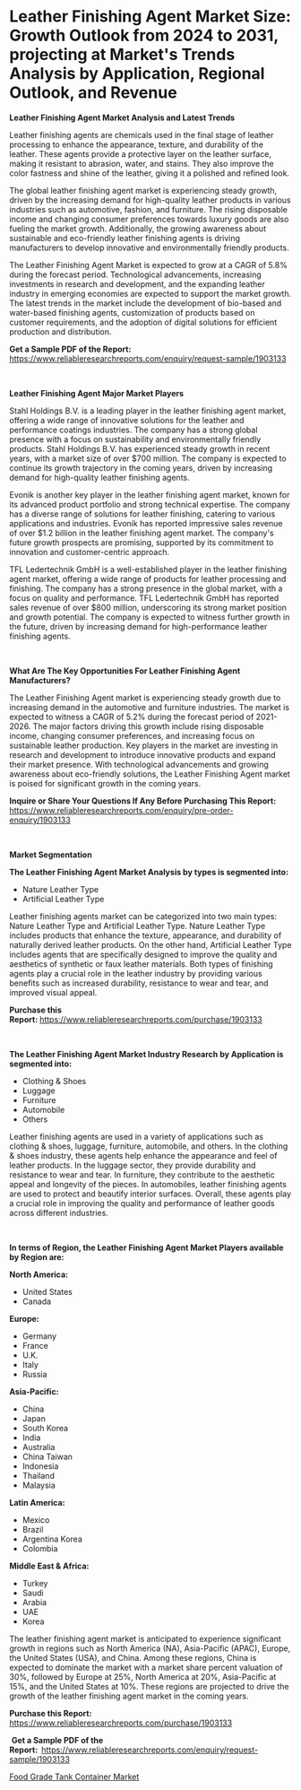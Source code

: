 <p><h1>Leather Finishing Agent Market Size: Growth Outlook from 2024 to 2031, projecting at Market's Trends Analysis by Application, Regional Outlook, and Revenue</h1></p><p><strong>Leather Finishing Agent Market Analysis and Latest Trends</strong></p>
<p><p>Leather finishing agents are chemicals used in the final stage of leather processing to enhance the appearance, texture, and durability of the leather. These agents provide a protective layer on the leather surface, making it resistant to abrasion, water, and stains. They also improve the color fastness and shine of the leather, giving it a polished and refined look.</p><p>The global leather finishing agent market is experiencing steady growth, driven by the increasing demand for high-quality leather products in various industries such as automotive, fashion, and furniture. The rising disposable income and changing consumer preferences towards luxury goods are also fueling the market growth. Additionally, the growing awareness about sustainable and eco-friendly leather finishing agents is driving manufacturers to develop innovative and environmentally friendly products.</p><p>The Leather Finishing Agent Market is expected to grow at a CAGR of 5.8% during the forecast period. Technological advancements, increasing investments in research and development, and the expanding leather industry in emerging economies are expected to support the market growth. The latest trends in the market include the development of bio-based and water-based finishing agents, customization of products based on customer requirements, and the adoption of digital solutions for efficient production and distribution.</p></p>
<p><strong>Get a Sample PDF of the Report:&nbsp;</strong> <a href="https://www.reliableresearchreports.com/enquiry/request-sample/1903133">https://www.reliableresearchreports.com/enquiry/request-sample/1903133</a></p>
<p>&nbsp;</p>
<p><strong>Leather Finishing Agent Major Market Players</strong></p>
<p><p>Stahl Holdings B.V. is a leading player in the leather finishing agent market, offering a wide range of innovative solutions for the leather and performance coatings industries. The company has a strong global presence with a focus on sustainability and environmentally friendly products. Stahl Holdings B.V. has experienced steady growth in recent years, with a market size of over $700 million. The company is expected to continue its growth trajectory in the coming years, driven by increasing demand for high-quality leather finishing agents.</p><p>Evonik is another key player in the leather finishing agent market, known for its advanced product portfolio and strong technical expertise. The company has a diverse range of solutions for leather finishing, catering to various applications and industries. Evonik has reported impressive sales revenue of over $1.2 billion in the leather finishing agent market. The company's future growth prospects are promising, supported by its commitment to innovation and customer-centric approach.</p><p>TFL Ledertechnik GmbH is a well-established player in the leather finishing agent market, offering a wide range of products for leather processing and finishing. The company has a strong presence in the global market, with a focus on quality and performance. TFL Ledertechnik GmbH has reported sales revenue of over $800 million, underscoring its strong market position and growth potential. The company is expected to witness further growth in the future, driven by increasing demand for high-performance leather finishing agents.</p></p>
<p>&nbsp;</p>
<p><strong>What Are The Key Opportunities For Leather Finishing Agent Manufacturers?</strong></p>
<p><p>The Leather Finishing Agent market is experiencing steady growth due to increasing demand in the automotive and furniture industries. The market is expected to witness a CAGR of 5.2% during the forecast period of 2021-2026. The major factors driving this growth include rising disposable income, changing consumer preferences, and increasing focus on sustainable leather production. Key players in the market are investing in research and development to introduce innovative products and expand their market presence. With technological advancements and growing awareness about eco-friendly solutions, the Leather Finishing Agent market is poised for significant growth in the coming years.</p></p>
<p><strong>Inquire or Share Your Questions If Any Before Purchasing This Report:</strong> <a href="https://www.reliableresearchreports.com/enquiry/pre-order-enquiry/1903133">https://www.reliableresearchreports.com/enquiry/pre-order-enquiry/1903133</a></p>
<p>&nbsp;</p>
<p><strong>Market Segmentation</strong></p>
<p><strong>The Leather Finishing Agent Market Analysis by types is segmented into:</strong></p>
<p><ul><li>Nature Leather Type</li><li>Artificial Leather Type</li></ul></p>
<p><p>Leather finishing agents market can be categorized into two main types: Nature Leather Type and Artificial Leather Type. Nature Leather Type includes products that enhance the texture, appearance, and durability of naturally derived leather products. On the other hand, Artificial Leather Type includes agents that are specifically designed to improve the quality and aesthetics of synthetic or faux leather materials. Both types of finishing agents play a crucial role in the leather industry by providing various benefits such as increased durability, resistance to wear and tear, and improved visual appeal.</p></p>
<p><strong>Purchase this Report:&nbsp;</strong><a href="https://www.reliableresearchreports.com/purchase/1903133">https://www.reliableresearchreports.com/purchase/1903133</a></p>
<p>&nbsp;</p>
<p><strong>The Leather Finishing Agent Market Industry Research by Application is segmented into:</strong></p>
<p><ul><li>Clothing & Shoes</li><li>Luggage</li><li>Furniture</li><li>Automobile</li><li>Others</li></ul></p>
<p><p>Leather finishing agents are used in a variety of applications such as clothing & shoes, luggage, furniture, automobile, and others. In the clothing & shoes industry, these agents help enhance the appearance and feel of leather products. In the luggage sector, they provide durability and resistance to wear and tear. In furniture, they contribute to the aesthetic appeal and longevity of the pieces. In automobiles, leather finishing agents are used to protect and beautify interior surfaces. Overall, these agents play a crucial role in improving the quality and performance of leather goods across different industries.</p></p>
<p>&nbsp;</p>
<p><strong>In terms of Region, the Leather Finishing Agent Market Players available by Region are:</strong></p>
<p>
    <p> <strong> North America: </strong>
        <ul>
            <li>United States</li>
            <li>Canada</li>
        </ul>
        </p> 
    <p> <strong> Europe: </strong>
        <ul>
            <li>Germany</li>
            <li>France</li>
            <li>U.K.</li>
            <li>Italy</li>
            <li>Russia</li>
        </ul>
        </p> 
    <p> <strong> Asia-Pacific: </strong>
        <ul>
            <li>China</li>
            <li>Japan</li>
            <li>South Korea</li>
            <li>India</li>
            <li>Australia</li>
            <li>China Taiwan</li>
            <li>Indonesia</li>
            <li>Thailand</li>
            <li>Malaysia</li>
        </ul>
        </p> 
    <p> <strong> Latin America: </strong>
        <ul>
            <li>Mexico</li>
            <li>Brazil</li>
            <li>Argentina Korea</li>
            <li>Colombia</li>
        </ul>
        </p> 
    <p> <strong> Middle East & Africa: </strong>
        <ul>
            <li>Turkey</li>
            <li>Saudi</li>
            <li>Arabia</li>
            <li>UAE</li>
            <li>Korea</li>
        </ul>
    </p>
    </p>
<p><p>The leather finishing agent market is anticipated to experience significant growth in regions such as North America (NA), Asia-Pacific (APAC), Europe, the United States (USA), and China. Among these regions, China is expected to dominate the market with a market share percent valuation of 30%, followed by Europe at 25%, North America at 20%, Asia-Pacific at 15%, and the United States at 10%. These regions are projected to drive the growth of the leather finishing agent market in the coming years.</p></p>
<p><strong>Purchase this Report: </strong><a href="https://www.reliableresearchreports.com/purchase/1903133">https://www.reliableresearchreports.com/purchase/1903133</a></p>
<p>&nbsp;<strong>Get a Sample PDF of the Report:&nbsp;&nbsp;</strong><a href="https://www.reliableresearchreports.com/enquiry/request-sample/1903133">https://www.reliableresearchreports.com/enquiry/request-sample/1903133</a></p>
<p><strong></strong></p>
<p><p><a href="https://invited-way-688.notion.site/Food-Grade-Tank-Container-Market-Size-Growing-and-Forecasted-for-period-from-2024-2031-and-provide-b6f1cee406884a029936ee3240db89ff">Food Grade Tank Container Market</a></p></p>